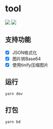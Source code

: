# tool
![](https://img.shields.io/badge/Vue-2.6.11-green?logo=vue.js&style=flat)
![](https://img.shields.io/badge/Electron-8.2.3-green?logo=electron&style=flat)

## 支持功能

- [x] JSON格式化
- [x] 图片转Base64
- [x] 使用tinify压缩图片 

## 运行

```shell
yarn dev
```

## 打包

```shell
yarn bd
```
